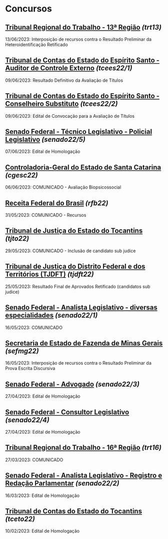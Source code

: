# Concursos

## [Tribunal Regional do Trabalho - 13ª Região](./trt13/) *(trt13)*
13/06/2023: Interposição de recursos contra o Resultado Preliminar da Heteroidentificação Retificado

## [Tribunal de Contas do Estado do Espírito Santo - Auditor de Controle Externo](./tcees22-1/) *(tcees22/1)*
09/06/2023: Resultado Definitivo da Avaliação de Títulos

## [Tribunal de Contas do Estado do Espírito Santo - Conselheiro Substituto](./tcees22-2/) *(tcees22/2)*
09/06/2023: Edital de Convocação para a Avaliação de Títulos

## [Senado Federal - Técnico Legislativo - Policial Legislativo](./senado22-5/) *(senado22/5)*
07/06/2023: Edital de Homologação

## [Controladoria-Geral do Estado de Santa Catarina](./cgesc22/) *(cgesc22)*
06/06/2023: COMUNICADO - Avaliação Biopsicossocial

## [Receita Federal do Brasil](./rfb22/) *(rfb22)*
31/05/2023: COMUNICADO - Recursos

## [Tribunal de Justiça do Estado do Tocantins](./tjto22/) *(tjto22)*
29/05/2023: COMUNICADO - Inclusão de candidato sub judice

## [Tribunal de Justiça do Distrito Federal e dos Territórios (TJDFT)](./tjdft22/) *(tjdft22)*
25/05/2023: Resultado Final de Aprovados Retificado (candidatos sub judice)

## [Senado Federal - Analista Legislativo - diversas especialidades](./senado22-1/) *(senado22/1)*
16/05/2023: COMUNICADO

## [Secretaria de Estado de Fazenda de Minas Gerais](./sefmg22/) *(sefmg22)*
16/05/2023: Interposição de recursos contra o Resultado Preliminar da Prova Escrita Discursiva

## [Senado Federal - Advogado](./senado22-3/) *(senado22/3)*
27/04/2023: Edital de Homologação

## [Senado Federal - Consultor Legislativo](./senado22-4/) *(senado22/4)*
27/04/2023: Edital de Homologação

## [Tribunal Regional do Trabalho - 16ª Região](./trt16/) *(trt16)*
27/03/2023: COMUNICADO

## [Senado Federal - Analista Legislativo - Registro e Redação Parlamentar](./senado22-2/) *(senado22/2)*
16/03/2023: Edital de Homologação

## [Tribunal de Contas do Estado do Tocantins](./tceto22/) *(tceto22)*
10/02/2023: Edital de Homologação
